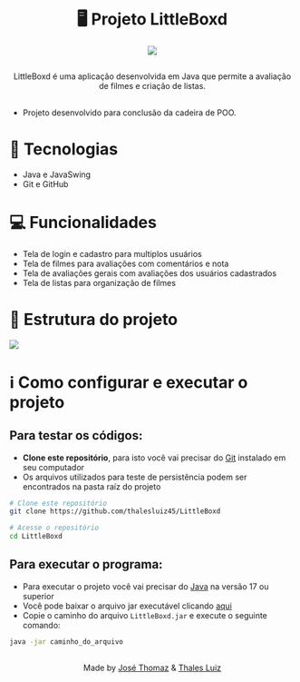 <h1 align="center">
 🖥️ Projeto LittleBoxd
</h1>
<p align="center">
 <img src="https://i.imgur.com/uDvdhIH.png" />
</p>

##
<p align="center">LittleBoxd é uma aplicação desenvolvida em Java que permite a avaliação de filmes e criação de listas.</p>

##

- Projeto desenvolvido para conclusão da cadeira de POO.

# 🚀 Tecnologias
- Java e JavaSwing
- Git e GitHub

# 💻 Funcionalidades
- Tela de login e cadastro para multiplos usuários
- Tela de filmes para avaliações com comentários e nota
- Tela de avaliações gerais com avaliações dos usuários cadastrados
- Tela de listas para organização de filmes

# 📂 Estrutura do projeto
<img src="https://i.imgur.com/U4tBUwS.jpg"/>

# ℹ Como configurar e executar o projeto
## Para testar os códigos:
- __Clone este repositório__, para isto você vai precisar do [Git](https://git-scm.com) instalado em seu computador
- Os arquivos utilizados para teste de persistência podem ser encontrados na pasta raíz do projeto
  
```bash
# Clone este repositório
git clone https://github.com/thalesluiz45/LittleBoxd

# Acesse o repositório
cd LittleBoxd
```

## Para executar o programa:
- Para executar o projeto você vai precisar do [Java](https://www.java.com/pt-BR/download/) na versão 17 ou superior
- Você pode baixar o arquivo jar executável clicando [aqui](https://drive.google.com/uc?export=download&id=1BFFaW-fQoephQt7HGgLPqKWTA2e7gV3q)
- Copie o caminho do arquivo `LittleBoxd.jar` e execute o seguinte comando:
  
```bash
java -jar caminho_do_arquivo
```

##

<p align="center">Made by <a href="https://github.com/Thoomaz">José Thomaz</a> & <a href="https://github.com/thalesluiz45">Thales Luiz</a> </p>
